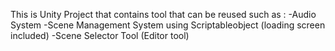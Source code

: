 This is Unity Project that contains tool that can be reused such as :
-Audio System
-Scene Management System using Scriptableobject (loading screen included)
-Scene Selector Tool (Editor tool)
